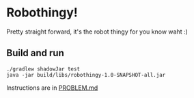 # Robothingy!
Pretty straight forward, it's the robot thingy for you know waht :)

## Build and run
```
./gradlew shadowJar test 
java -jar build/libs/robothingy-1.0-SNAPSHOT-all.jar
```

Instructions are in [PROBLEM.md](PROBLEM.md)